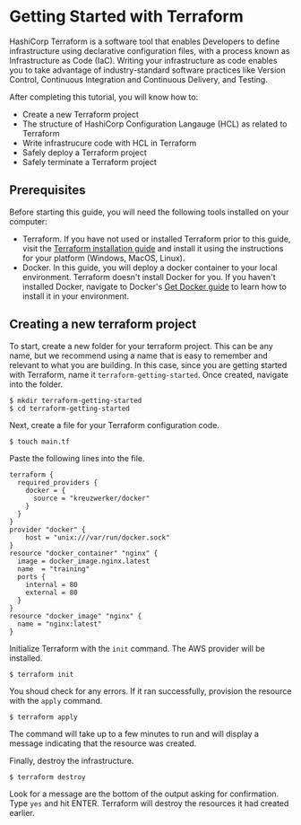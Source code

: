 # Getting Started with Terraform

HashiCorp Terraform is a software tool that enables Developers to define infrastructure using declarative configuration files, with a process known as Infrastructure as Code (IaC). Writing your infrastructure as code enables you to take advantage of industry-standard software practices like Version Control, Continuous Integration and Continuous Delivery, and Testing.

After completing this tutorial, you will know how to:

* Create a new Terraform project
* The structure of HashiCorp Configuration Langauge (HCL) as related to Terraform
* Write infrastrucure code with HCL in Terraform
* Safely deploy a Terraform project
* Safely terminate a Terraform project

## Prerequisites

Before starting this guide, you will need the following tools installed on your computer:

* Terraform. If you have not used or installed Terraform prior to this guide, visit the [Terraform installation guide](https://learn.hashicorp.com/tutorials/terraform/install-cli) and install it using the instructions for your platform (Windows, MacOS, Linux).
* Docker. In this guide, you will deploy a docker container to your local environment. Terraform doesn't install Docker for you. If you haven't installed Docker, navigate to Docker's [Get Docker guide](https://docs.docker.com/get-docker/) to learn how to install it in your environment.

## Creating a new terraform project

To start, create a new folder for your terraform project. This can be any name, but we recommend using a name that is easy to remember and relevant to what you are building. In this case, since you are getting started with Terraform, name it `terraform-getting-started`. Once created, navigate into the folder.

```shell
$ mkdir terraform-getting-started
$ cd terraform-getting-started
```

Next, create a file for your Terraform configuration code.

```shell
$ touch main.tf
```

Paste the following lines into the file.

```hcl
terraform {
  required_providers {
    docker = {
      source = "kreuzwerker/docker"
    }
  }
}
provider "docker" {
    host = "unix:///var/run/docker.sock"
}
resource "docker_container" "nginx" {
  image = docker_image.nginx.latest
  name  = "training"
  ports {
    internal = 80
    external = 80
  }
}
resource "docker_image" "nginx" {
  name = "nginx:latest"
}
```

Initialize Terraform with the `init` command. The AWS provider will be installed. 

```shell
$ terraform init
```

You shoud check for any errors. If it ran successfully, provision the resource with the `apply` command.

```shell
$ terraform apply
```

The command will take up to a few minutes to run and will display a message indicating that the resource was created.

Finally, destroy the infrastructure.

```shell
$ terraform destroy
```

Look for a message are the bottom of the output asking for confirmation. Type `yes` and hit ENTER. Terraform will destroy the resources it had created earlier.
